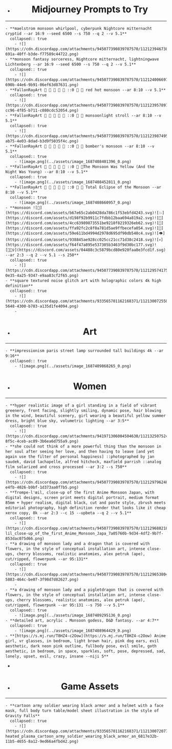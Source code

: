 - <h1 align="center">Midjourney Prompts to Try</h1>
- ---
	- **maelstrom monsoon whirlpool, cyberpunk Nightcore mitternacht cryptid --ar 16:9 --seed 6500 --s 750 --q 2 --v 5.1**
	  collapsed:: true
		- ![](https://cdn.discordapp.com/attachments/945077390839787570/1121239467383078932/mikemol_maelstrom_monsoon_whirlpool_cyberpunk_Nightcore_mittern_4d06f152-691a-40ff-b3de-f77589c44722.png)
	- **monsoon fantasy sorceress, Nightcore mitternacht, lightningwave Lichtenberg --ar 16:9 --seed 6500 --s 750 --q 2 --v 5.1**
	  collapsed:: true
		- ![](https://cdn.discordapp.com/attachments/945077390839787570/1121240066975612958/mikemol_monsoon_fantasy_sorceress_Nightcore_mitternacht_lightni_dcae2d3d-690b-44e6-9b91-06ef63d87631.png)
	- **FallonRayArt ᲼ ᲼ ᲼ ᲼ ᲼ ::0 ᲼ ᲼ red hot monsoon --ar 8:10 --v 5.1**
	  collapsed:: true
		- ![](https://cdn.discordapp.com/attachments/945077390839787570/1121239578972520528/fallonrayart______FallonRayArt______76002bd7-cc96-4f85-b711-c080cdc52054.png)
	- **FallonRayArt ᲼ ᲼ ᲼ ᲼ ᲼ ::0 ᲼ ᲼ monsoonlight stroll --ar 8:10 --v 5.1**
	  collapsed:: true
		- ![](https://cdn.discordapp.com/attachments/945077390839787570/1121239874951987311/fallonrayart______FallonRayArt______66c723bf-ab75-4e03-8dad-b3d9f5035f4c.png)
	- **FallonRayArt ᲼ ᲼ ᲼ ᲼ ᲼ ::0 ᲼ ᲼ bomber's monsoon --ar 8:10 --v 5.1**
	  collapsed:: true
		- ![image.png](../assets/image_1687408401396_0.png)
	- **FallonRayArt ᲼ ᲼ ᲼ ᲼ ᲼ ::0 ᲼ ᲼The Monsoon Was Yellow (And the Night Was Young) --ar 8:10 --v 5.1**
	  collapsed:: true
		- ![image.png](../assets/image_1687408452811_0.png)
	- **FallonRayArt ᲼ ᲼ ᲼ ᲼ ᲼ ::0 ᲼ ᲼ Total Eclipse of the Monsoon --ar 8:10 --v 5.1**
	  collapsed:: true
		- ![image.png](../assets/image_1687408660957_0.png)
	- **monsoon ![🤖](https://discord.com/assets/b67e65c2ab0428da786c1f53ebfd4243.svg)![💥](https://discord.com/assets/d198f92b9911c7fdbb12baa694a819a2.svg)![🤘](https://discord.com/assets/4cc63989873551be9218f8219326eb62.svg)![🤩](https://discord.com/assets/ffa92fc2c8f0a781d5ae9ffbecefa054.svg)![🦉](https://discord.com/assets/59e611bd4994d2978d695df90db540c4.svg)![👁](https://discord.com/assets/938845ae928cc025cc21cc71d38c2418.svg)![💀](https://discord.com/assets/f64f47a895e537305b3463f9d30bc177.svg)![🧛🏿‍♀️](https://discord.com/assets/04488c3c5879bcd80e920faa8e3fcd1f.svg) --ar 2:3 --q 2 --v 5.1 --s 250**
	  collapsed:: true
		- ![](https://cdn.discordapp.com/attachments/945077390839787570/1121295741751672913/wolfman1976_monsoon__92132b84-0e35-4a25-9347-e9aa83cf2f65.png)
	- **square textured noise glitch art with holographic colors 4k high definition**
	  collapsed:: true
		- ![](https://cdn.discordapp.com/attachments/933565701162168371/1121300725507575878/Licks3000_square_textured_noise_glitch_art_with_holographic_col_5854ffee-5648-4300-b703-a135d1fe4094.png)
		-
- <h1 align="center"> Art</h1>
- ---
	- **impressionism paris street lamp surrounded tall buildings 4k --ar 9:16**
	  collapsed:: true
		- ![image.png](../assets/image_1687409868265_0.png)
- <h1 align="center"> Women</h1>
- ---
	- **hyper realistic image of a girl standing in a field of vibrant greenery, front facing, slightly smiling, dynamic pose, hair blowing in the wind, beautiful scenery, girl wearing a beautiful yellow summer dress, bright blue sky, volumetric lighting --ar 3:5**
	  collapsed:: true
		- ![](https://cdn.discordapp.com/attachments/941971306004504638/1121325075241644073/zain.ai_hyper_realistic_image_of_a_girl_standing_in_a_field_of__54bd8b6d-8f5c-4ceb-ac89-3b6ea6d755a9.png)
	- **she could not think of a more powerful thing than the monsoon in her soul after seeing her love, and then having to leave [and yet again use the filter of personal happiness] ::photographed by jan saudek, david lachapelle, alfred hitchock, maxfield parrish ::analog film solarized and cross processed --ar 3:2 --s 750**
	  collapsed:: true
		- ![](https://cdn.discordapp.com/attachments/945077390839787570/1121297962488836168/kharmaobscura_she_could_not_think_of_a_more_powerful_thing_than_e0800bae-e4fb-4026-b9bf-1d373aa0f7b5.png)
	- **Trompe-l'œil, close-up of the first Anime Monsoon Japan, with digital designs, screen print meets digital portrait, medium format 85mm + hyper realism, digital black, cut and paste style, zbrush meets editorial photography, high definition render that looks like it cheap xerox copy, 8k --ar 2:3 --c 15 --upbeta --q 2 --v 5.1**
	  collapsed:: true
		- ![](https://cdn.discordapp.com/attachments/945077390839787570/1121296882187108423/quarterpop_Trompe-lil_close-up_of_the_first_Anime_Monsoon_Japa_7a05760b-9d34-4df2-9b7f-853dac075d66.png)
	- **a drawing of monsoon lady and a dragon that is covered with flowers, in the style of conceptual installation art, intense close-ups, cherry blossoms, realistic anatomies, alex petruk (ape), cut/ripped, flowerpunk --ar 95:131**
	  collapsed:: true
		- ![](https://cdn.discordapp.com/attachments/945077390839787570/1121296538040279141/momomo86_a_drawing_of_monsoon_lady_and_a_dragon_that_is_covered_66e9a85a-5883-464c-be07-3f98d7d82627.png)
		-
	- **a drawing of monsoon lady and a pigletdragon that is covered with flowers, in the style of conceptual installation art, intense close-ups, cherry blossoms, realistic anatomies, alex petruk (ape), cut/ripped, flowerpunk --ar 95:131 --s 750 --v 5.1**
	  collapsed:: true
		- ![image.png](../assets/image_1687409295136_0.png)
	- **detailed art, acrylic . Monsoon godess, D&D fantasy. --ar 4:7**
	  collapsed:: true
		- ![image.png](../assets/image_1687408964429_0.png)
	- **[https://s.mj.run/T8HZ4-c2Oow](https://s.mj.run/T8HZ4-c2Oow) Anime girl, vr glasses, in bedroom, light brown hair, pink dog ears, evil aesthetic, dark neon pink outline, fullbody pose, evil smile, goth aesthetic, in bedroom, in space, sparkles, soft, pose, depressed, sad, lonely, upset, evil, crazy, insane --niji 5**
-
- <h1 align="center"> Game Assets</h1>
- ---
	- **cartoon army soldier wearing black armor and a helmet with a face mask, full body turn table/model sheet illustration in the style of Gravity Falls**
	  collapsed:: true
		- ![](https://cdn.discordapp.com/attachments/933565701162168371/1121300720776380416/super-heated_plasma_cartoon_army_soldier_wearing_black_armor_an_6817e32b-11b5-4655-8a12-9ed66a4fbd42.png)